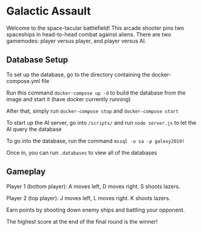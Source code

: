 # Galactic Assault
Welcome to the space-tacular battlefield! This arcade shooter pins two spaceships in head-to-head combat against aliens. There are two gamemodes: player versus player, and player versus AI.

## Database Setup
To set up the database, go to the directory containing the docker-compose.yml file

Run this command `docker-compose up -d` to build the database from the image and start it
(have docker currently running)

After that, simply run `docker-compose stop` and `docker-compose start`

To start up the AI server, go into `/scripts/` and run `node server.js` to let the AI query the database

To go into the database, run the command `mssql -u sa -p galexy2019!`

Once in, you can run `.databases` to view all of the databases

## Gameplay
Player 1 (bottom player): A moves left, D moves right. S shoots lazers.

Player 2 (top player): J moves left, L moves right. K shoots lazers.

Earn points by shooting down enemy ships and battling your opponent.

The highest score at the end of the final round is the winner!
